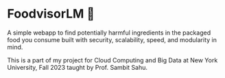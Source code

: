 # FoodvisorLM 🍎
A simple webapp to find potentially harmful ingredients in the packaged food you consume built with security, scalability, speed, and modularity in mind.

This is a part of my project for Cloud Computing and Big Data at New York University, Fall 2023 taught by Prof. Sambit Sahu.
